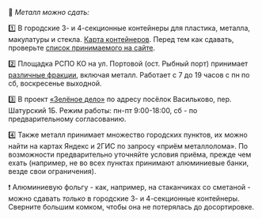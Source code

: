 🥫 *Металл можно сдать:*

1️⃣ В городские 3- и 4-секционные контейнеры для пластика, металла, макулатуры и стекла. [Карта контейнеров](https://new.esoo39.ru/%d1%80%d1%81%d0%be/). Перед тем как сдавать, проверьте [список принимаемого на сайте](https://new.esoo39.ru/рсо).

2️⃣ Площадка РСПО КО на ул. Портовой \(ост. Рыбный порт\) принимает [различные фракции](https://www.notion.so/ecoklgd/066a2f98607e4d378d23dbcc5bae64ff), включая металл. Работает с 7 до 19 часов с пн по сб, воскресенье выходной.

3️⃣ В проект [«Зелёное дело»](https://про.зеленоедело.рф) по адресу посёлок Васильково, пер. Шатурский 1Б. Режим работы: пн-пт 9:00-18:00, сб - по предварительному согласованию.

4️⃣ Также металл принимает множество городских пунктов, их можно найти на картах Яндекс и 2ГИС по запросу «приём металлолома». По возможности предварительно уточняйте условия приёма, прежде чем ехать \(например, не во всех пунктах принимают алюминиевые банки, везде свои ограничения\).

❗️ Алюминиевую фольгу - как, например, на стаканчиках со сметаной - можно сдавать *только* в городские 3- и 4-секционные контейнеры. Сверните большим комком, чтобы она не потерялась до досортировке.
